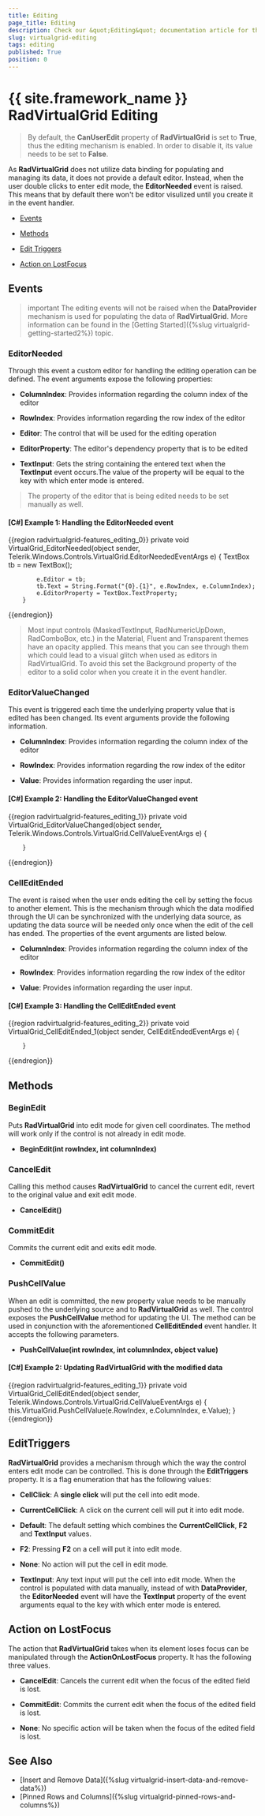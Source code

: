 ```yaml
---
title: Editing
page_title: Editing
description: Check our &quot;Editing&quot; documentation article for the RadVirtualGrid {{ site.framework_name }} control.
slug: virtualgrid-editing
tags: editing
published: True
position: 0
---
```


# {{ site.framework_name }} RadVirtualGrid Editing

> By default, the __CanUserEdit__ property of __RadVirtualGrid__ is set to __True__, thus the editing mechanism is enabled. In order to disable it, its value needs to be set to __False__.

As __RadVirtualGrid__ does not utilize data binding for populating and managing its data, it does not provide a default editor. Instead, when the user double clicks to enter edit mode, the __EditorNeeded__ event is raised. This means that by default there won't be editor visulized until you create it in the event handler.

* [Events](#events)

* [Methods](#methods)

* [Edit Triggers](#edittriggers)

* [Action on LostFocus](#action-on-lostfocus)

## Events

>important The editing events will not be raised when the __DataProvider__ mechanism is used for populating the data of __RadVirtualGrid__. More information can be found in the [Getting Started]({%slug virtualgrid-getting-started2%}) topic.

### EditorNeeded

Through this event a custom editor for handling the editing operation can be defined. The event arguments expose the following properties:

* __ColumnIndex__: Provides information regarding the column index of the editor

* __RowIndex__: Provides information regarding the row index of the editor

* __Editor__: The control that will be used for the editing operation

* __EditorProperty__: The editor's dependency property that is to be edited

* __TextInput__: Gets the string containing the entered text when the __TextInput__ event occurs.The value of the property will be equal to the key with which enter mode is entered.

> The property of the editor that is being edited needs to be set manually as well.

#### __[C#] Example 1: Handling the EditorNeeded event__  
{{region radvirtualgrid-features_editing_0}}
	private void VirtualGrid_EditorNeeded(object sender, 
            Telerik.Windows.Controls.VirtualGrid.EditorNeededEventArgs e)
        {
            TextBox tb = new TextBox();

            e.Editor = tb;
            tb.Text = String.Format("{0}.{1}", e.RowIndex, e.ColumnIndex);
            e.EditorProperty = TextBox.TextProperty;
        }
{{endregion}}

> Most input controls (MaskedTextInput, RadNumericUpDown, RadComboBox, etc.) in the Material, Fluent and Transparent themes have an opacity applied. This means that you can see through them which could lead to a visual glitch when used as editors in RadVirtualGrid. To avoid this set the Background property of the editor to a solid color when you create it in the event handler.

### EditorValueChanged

This event is triggered each time the underlying property value that is edited has been changed. Its event arguments provide the following information. 

* __ColumnIndex__: Provides information regarding the column index of the editor

* __RowIndex__: Provides information regarding the row index of the editor

* __Value__: Provides information regarding the user input.

#### __[C#] Example 2: Handling the EditorValueChanged event__  
{{region radvirtualgrid-features_editing_1}}
	private void VirtualGrid_EditorValueChanged(object sender, 
			Telerik.Windows.Controls.VirtualGrid.CellValueEventArgs e)
        {
            
        }
{{endregion}}

### CellEditEnded

The event is raised when the user ends editing the cell by setting the focus to another element.  This is the mechanism through which the data modified through the UI can be synchronized with the underlying data source, as updating the data source will be needed only once when the edit of the cell has ended. The properties of the event arguments are listed below.

* __ColumnIndex__: Provides information regarding the column index of the editor

* __RowIndex__: Provides information regarding the row index of the editor

* __Value__: Provides information regarding the user input.

#### __[C#] Example 3: Handling the CellEditEnded event__  
{{region radvirtualgrid-features_editing_2}}
	   private void VirtualGrid_CellEditEnded_1(object sender, CellEditEndedEventArgs e)
        {

        }
{{endregion}}

## Methods

### BeginEdit

Puts __RadVirtualGrid__ into edit mode for given cell coordinates. The method will work only if the control is not already in edit mode.

* __BeginEdit(int rowIndex, int columnIndex)__

### CancelEdit

Calling this method causes __RadVirtualGrid__ to cancel the current edit, revert to the original value and exit edit mode.

* __CancelEdit()__

### CommitEdit

Commits the current edit and exits edit mode. 

* __CommitEdit()__

### PushCellValue

When an edit is committed, the new property value needs to be manually pushed to the underlying source and to __RadVirtualGrid__ as well. The control exposes the __PushCellValue__ method for updating the UI. The method can be used in conjunction with the aforementioned __CellEditEnded__ event handler. It accepts the following parameters. 

* __PushCellValue(int rowIndex, int columnIndex, object value)__

#### __[C#] Example 2: Updating RadVirtualGrid with the modified data__  	
{{region radvirtualgrid-features_editing_1}}
	private void VirtualGrid_CellEditEnded(object sender, 
            Telerik.Windows.Controls.VirtualGrid.CellValueEventArgs e)
        {
            this.VirtualGrid.PushCellValue(e.RowIndex, e.ColumnIndex, e.Value);
        }
{{endregion}}

## EditTriggers

__RadVirtualGrid__ provides a mechanism through which the way the control enters edit mode can be controlled. This is done through the __EditTriggers__ property. It is a flag enumeration that has the following values:

* __CellClick__: A __single click__ will put the cell into edit mode.

* __CurrentCellClick__: A click on the current cell will put it into edit mode.

* __Default__: The default setting which combines the __CurrentCellClick__, __F2__ and __TextInput__ values.

* __F2__: Pressing __F2__ on a cell will put it into edit mode.

* __None__: No action will put the cell in edit mode.

* __TextInput__: Any text input will put the cell into edit mode. When the control is populated with data manually, instead of with __DataProvider__, the __EditorNeeded__ event will have the __TextInput__ property of the event arguments equal to the key with which enter mode is entered.

## Action on LostFocus

The action that __RadVirtualGrid__ takes when its element loses focus can be manipulated through the __ActionOnLostFocus__ property. It has the following three values.

* __CancelEdit__: Cancels the current edit when the focus of the edited field is lost.

* __CommitEdit__: Commits the current edit when the focus of the edited field is lost.

* __None__: No specific action will be taken when the focus of the edited field is lost.

## See Also

* [Insert and Remove Data]({%slug virtualgrid-insert-data-and-remove-data%})
* [Pinned Rows and Columns]({%slug virtualgrid-pinned-rows-and-columns%})
